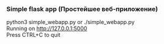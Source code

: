 ### Simple flask app (Простейшее веб-приложение)
python3 simple_webapp.py or ./simple_webapp.py<br/>
Running on http://127.0.0.1:5000<br>
Press CTRL+C to quit
